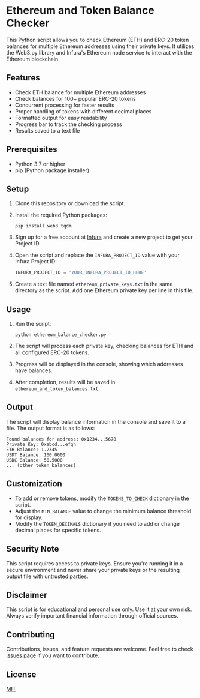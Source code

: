 # Ethereum and Token Balance Checker

This Python script allows you to check Ethereum (ETH) and ERC-20 token balances for multiple Ethereum addresses using their private keys. It utilizes the Web3.py library and Infura's Ethereum node service to interact with the Ethereum blockchain.

## Features

- Check ETH balance for multiple Ethereum addresses
- Check balances for 100+ popular ERC-20 tokens
- Concurrent processing for faster results
- Proper handling of tokens with different decimal places
- Formatted output for easy readability
- Progress bar to track the checking process
- Results saved to a text file

## Prerequisites

- Python 3.7 or higher
- pip (Python package installer)

## Setup

1. Clone this repository or download the script.

2. Install the required Python packages:
   ```
   pip install web3 tqdm
   ```

3. Sign up for a free account at [Infura](https://infura.io/) and create a new project to get your Project ID.

4. Open the script and replace the `INFURA_PROJECT_ID` value with your Infura Project ID:
   ```python
   INFURA_PROJECT_ID = 'YOUR_INFURA_PROJECT_ID_HERE'
   ```

5. Create a text file named `ethereum_private_keys.txt` in the same directory as the script. Add one Ethereum private key per line in this file.

## Usage

1. Run the script:
   ```
   python ethereum_balance_checker.py
   ```

2. The script will process each private key, checking balances for ETH and all configured ERC-20 tokens.

3. Progress will be displayed in the console, showing which addresses have balances.

4. After completion, results will be saved in `ethereum_and_token_balances.txt`.

## Output

The script will display balance information in the console and save it to a file. The output format is as follows:

```
Found balances for address: 0x1234...5678
Private Key: 0xabcd...efgh
ETH Balance: 1.2345
USDT Balance: 100.0000
USDC Balance: 50.5000
... (other token balances)
```

## Customization

- To add or remove tokens, modify the `TOKENS_TO_CHECK` dictionary in the script.
- Adjust the `MIN_BALANCE` value to change the minimum balance threshold for display.
- Modify the `TOKEN_DECIMALS` dictionary if you need to add or change decimal places for specific tokens.

## Security Note

This script requires access to private keys. Ensure you're running it in a secure environment and never share your private keys or the resulting output file with untrusted parties.

## Disclaimer

This script is for educational and personal use only. Use it at your own risk. Always verify important financial information through official sources.

## Contributing

Contributions, issues, and feature requests are welcome. Feel free to check [issues page](https://github.com/yourusername/ethereum-balance-checker/issues) if you want to contribute.

## License

[MIT](https://choosealicense.com/licenses/mit/)